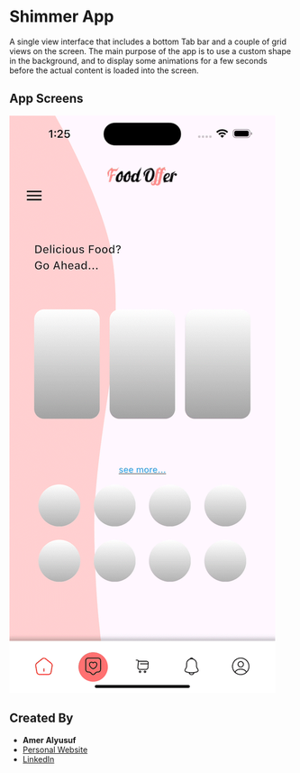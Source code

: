 # Shimmer App

A single view interface that includes a bottom Tab bar and a couple of grid views on the screen.
The main purpose of the app is to use a custom shape in the background, and to display some animations for a few seconds before the actual content is loaded into the screen.

## App Screens

![Alt text](./foodOffer.gif)

## Created By

- **Amer Alyusuf**
- [Personal Website](https://amer266030.github.io)
- [LinkedIn](https://www.linkedin.com/in/amer-alyusuf-77398587)